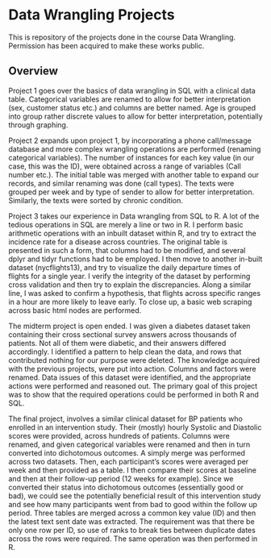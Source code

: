 # Data Wrangling Projects

This is repository of the projects done in the course Data Wrangling. Permission has been acquired to make these works public. 



## Overview


Project 1 goes over the basics of data wrangling in SQL with a clinical data table. Categorical variables are renamed to allow for better interpretation (sex, customer status etc.) and columns are better named. Age is grouped into group rather discrete values to allow for better interpretation, potentially through graphing. 

Project 2 expands upon project 1, by incorporating a phone call/message database and more complex wrangling operations are performed (renaming categorical variables). The number of instances for each key value (in our case, this was the ID), were obtained across a range of variables (Call number etc.). The initial table was merged with another table to expand our records, and similar renaming was done (call types). The texts were grouped per week and by type of sender to allow for better interpretation. Similarly, the texts were sorted by chronic condition. 

Project 3 takes our experience in Data wrangling from SQL to R. A lot of the tedious operations in SQL are merely a line or two in R. I perform basic arithmetic operations with an inbuilt dataset within R, and try to extract the incidence rate for a disease across countries. The original table is presented in such a form, that columns had to be modified, and several dplyr and tidyr functions had to be employed. 
I then move to another in-built dataset (nycflights13), and try to visualize the daily departure times of flights for a single year. I verify the integrity of the dataset by performing cross validation and then try to explain the discrepancies. Along a similar line, I was asked to confirm a hypothesis, that flights across specific ranges in a hour are more likely to leave early. To close up, a basic web scraping across basic html nodes are performed.

The midterm project is open ended. I was given a diabetes dataset taken containing their cross sectional survey answers across thousands of patients. Not all of them were diabetic, and their answers differed accordingly. I identified a pattern to help clean the data, and rows that contributed nothing for our purpose were deleted. The knowledge acquired with the previous projects, were put into action. Columns and factors were renamed. Data issues of this dataset were identified, and the appropriate actions were performed and reasoned out. The primary goal of this project was to show that the required operations could be performed in both R and SQL. 

The final project, involves a similar clinical dataset for BP patients who enrolled in an intervention study. Their (mostly) hourly Systolic and Diastolic scores were provided, across hundreds of patients. Columns were renamed, and given categorical variables were renamed and then in turn converted into dichotomous outcomes. A simply merge was performed across two datasets. Then, each participant’s scores were averaged per week and then provided as a table. I then compare their scores at baseline and then at their follow-up period (12 weeks for example). Since we converted their status into dichotomous outcomes (essentially good or bad), we could see the potentially beneficial result of this intervention study and see how many participants went from bad to good within the follow up period. Three tables are merged across a common key value (ID) and then the latest text sent date was extracted. The requirement was that there be only one row per ID, so use of ranks to break ties between duplicate dates across the rows were required. The same operation was then performed in R.
